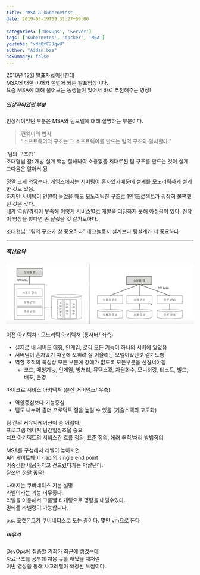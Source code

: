 ```yaml
---
title: "MSA & kubernetes"
date: 2019-05-19T09:31:27+09:00

categories: ['DevOps', 'Server']
tags: ['Kubernetes', 'docker', 'MSA']
youtube: "xdqOxF2JqwU"
author: "Aidan.bae"
noSummary: false
---
```


2016년 12월 발표자료이긴한데  
MSA에 대한 이해가 한번에 되는 발표영상이다.  
요즘 MSA에 대해 물어보는 동생들이 있어서 바로 추천해주는 영상!

##### 인상적이었던 부분

인상적이었던 부분은 MSA와 팀모델에 대해 설명하는 부분이다.
  
> 컨웨이의 법칙  
“소프트웨어의 구조는 그 소프트웨어를 만드는 팀의 구조와 일치한다.”


'팀의 구조??'  
조대협님 왈: 개발 설계 백날 잘해봐야 소용없음
        제대로된 팀 구조를 만드는 것이 설계
        그다음은 알아서 됨
        
정말 크게 와닿는다. 게임즈에서는 서버팀이 혼자였기때문에 설계를 모노리틱하게 설계한 것도 있음.  
하지만 서버팀이 인원이 늘었을 때도 모노리틱한 구조로 1인1프로젝트가 굉장히 불편했던 것은 맞다.  
내가 역량/경력이 부족해 이렇게 서비스별로 개발을 리딩하지 못해 아쉬움이 있다. 진작 이 영상을 봤다면 좀 달랐을 것 같기도하다.

조대협님: “팀의 구조가 참 중요하다”
      테크놀로지 설계보다 팀설계가 더 중요하다

---

##### 핵심요약

![qlry](screenshot.png)

이전 아키텍쳐 : 모노리틱 아키텍쳐 (통서버/ 좌측)

- 실제로 내 서버도 매칭, 인게임, 로깅 모든 기능이 하나의 서버에 있었음
- 서버팀이 혼자였기 때문에 오히려 잘 어울리는 모델이었던것 같기도함
- 역할 조직의 특성상 모든 부분에 장애가 없도록 모든부분을 신경써야됨
    - 코드, 매칭기능, 인게임, 방처리, 뮤텍스롹, 자원회수, 모니터링, 테스트, 빌드, 배포, 운영

마이크로 서비스 아키텍쳐 (분산 거버넌스/ 우측)

- 역할중심보다 기능중심
- 팀도 나누어 좀더 프로덕트 질을 높일 수 있음 (기술스택의 고도화)


팀 간의 커뮤니케이션이 좀 어렵다.  
프로그램 메니져 팀간일정조율 중요  
치프 아키택트의 서비스간 흐름 정의, 표준 정의, 에러 추적/처리 방법정의

MSA를 구성해서 레벨이 높아지면  
API 게이트웨이 - api의 single end point  
어중간한 내공가지고 건드렸다가는 박살난다.  
잘쓰면 정말 좋음!  

나머지는 쿠버네티스 기본 설명  
라벨이라는 기능 너무좋다.  
라벨을 이용해서 그룹별 타게팅으로 명령을 내릴수있다.  
멀티플 라벨링이 가능합니다.  

p.s. 포켓몬고가 쿠버네티스로 도는 중이다. 몇만 vm으로 돈다


##### 마무리

DevOps에 집중할 기회가 최근에 생겼는데  
자료구조를 공부해 처음 큐를 배웠을 때처럼  
이번 영상을 통해 사고레벨이 확장된 느낌이다.



